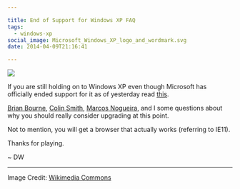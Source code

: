 ```yaml
---

title: End of Support for Windows XP FAQ
tags:
  - windows-xp
social_image: Microsoft_Windows_XP_logo_and_wordmark.svg
date: 2014-04-09T21:16:41

---
```

[1]: microsoft_windows_xp_logo_and_wordmark.png

![][1]

If you are still holding on to Windows XP even though Microsoft has officially ended support for it as of yesterday read [this](http://www.microsoft.com/en-ca/trending/smb/FAQ-for-Windows-XP-End-of-Support-on-April-8-2014).

[Brian Bourne](https://twitter.com/brianbourne), [Colin Smith](https://twitter.com/CistelColin), [Marcos Nogueira](https://twitter.com/mdnoga), and I some questions about why you should really consider upgrading at this point.

Not to mention, you will get a browser that actually works (referring to IE11).

Thanks for playing.

~ DW

* * *

Image Credit: [Wikimedia Commons](http://commons.wikimedia.org/wiki/File:Microsoft_Windows_XP_logo_and_wordmark.svg)
